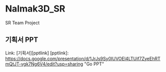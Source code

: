 # Nalmak3D_SR
 SR Team Project

## 기획서 PPT
Link: [기획서][pptlink]
[pptlink]: https://docs.google.com/presentation/d/1JrJs9Sy0IUVOEl4LTUif7ZyeEhRTmQtJT-vgk7Ng6V4/edit?usp=sharing "Go PPT"
